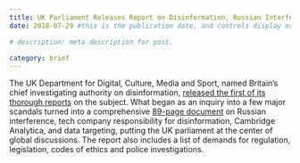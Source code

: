 ```yaml
---
title: UK Parliament Releases Report on Disinformation, Russian Interference and Data Targeting
date: 2018-07-29 #this is the publication date, and controls display order.

# description: meta description for post.

category: brief
---
```


The UK Department for Digital, Culture, Media and Sport, named Britain’s chief investigating authority on disinformation, [released the first of its thorough reports][link] on the subject. What began as an inquiry into a few major scandals turned into a comprehensive [89-page document][link2] on Russian interference, tech company responsibility for disinformation, Cambridge Analytica, and data targeting, putting the UK parliament at the center of global discussions. The report also includes a list of demands for regulation, legislation, codes of ethics and police investigations. 


[link]: https://www.theguardian.com/politics/2018/jul/28/dcms-committee-report-finds-truth-fake-news-facebook-brexit?CMP=share_btn_tw

[link2]: https://publications.parliament.uk/pa/cm201719/cmselect/cmcumeds/363/36302.htm